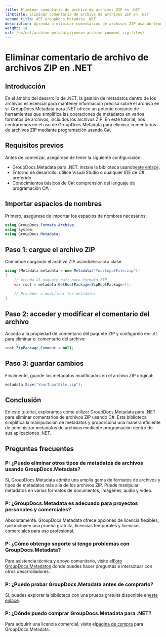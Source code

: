 ```yaml
---
title: Eliminar comentario de archivo de archivos ZIP en .NET
linktitle: Eliminar comentario de archivo de archivos ZIP en .NET
second_title: API GroupDocs.Metadata .NET
description: Aprenda a eliminar comentarios de archivos ZIP usando GroupDocs.Metadata para .NET. Mejore sus habilidades de gestión de metadatos.
weight: 14
url: /es/net/archive-metadata/remove-archive-comment-zip-files/
---
```


# Eliminar comentario de archivo de archivos ZIP en .NET

## Introducción
En el ámbito del desarrollo de .NET, la gestión de metadatos dentro de los archivos es esencial para mantener información precisa sobre el archivo en sí. GroupDocs.Metadata para .NET ofrece un potente conjunto de herramientas que simplifica las operaciones de metadatos en varios formatos de archivos, incluidos los archivos ZIP. En este tutorial, nos centraremos en el uso de GroupDocs.Metadata para eliminar comentarios de archivos ZIP mediante programación usando C#. 
## Requisitos previos
Antes de comenzar, asegúrese de tener la siguiente configuración:
-  GroupDocs.Metadata para .NET: instale la biblioteca usando[este enlace](https://releases.groupdocs.com/metadata/net/).
- Entorno de desarrollo: utilice Visual Studio o cualquier IDE de C# preferido.
- Conocimientos básicos de C#: comprensión del lenguaje de programación C#.

## Importar espacios de nombres
Primero, asegúrese de importar los espacios de nombres necesarios:
```csharp
using GroupDocs.Formats.Archive;
using System;
using GroupDocs.Metadata;
```

## Paso 1: cargue el archivo ZIP
 Comience cargando el archivo ZIP usando`Metadata` clase:
```csharp
using (Metadata metadata = new Metadata("YourInputFile.zip"))
{
    // Acceda al paquete raíz para formato ZIP
    var root = metadata.GetRootPackage<ZipRootPackage>();
    
    // Proceder a modificar los metadatos
}
```
## Paso 2: acceder y modificar el comentario del archivo
Acceda a la propiedad de comentario del paquete ZIP y configúrelo en`null` para eliminar el comentario del archivo:
```csharp
root.ZipPackage.Comment = null;
```
## Paso 3: guardar cambios
Finalmente, guarde los metadatos modificados en el archivo ZIP original:
```csharp
metadata.Save("YourInputFile.zip");
```

## Conclusión
En este tutorial, exploramos cómo utilizar GroupDocs.Metadata para .NET para eliminar comentarios de archivos ZIP usando C#. Esta biblioteca simplifica la manipulación de metadatos y proporciona una manera eficiente de administrar metadatos de archivos mediante programación dentro de sus aplicaciones .NET.

## Preguntas frecuentes
### P: ¿Puedo eliminar otros tipos de metadatos de archivos usando GroupDocs.Metadata?
Sí, GroupDocs.Metadata admite una amplia gama de formatos de archivos y tipos de metadatos más allá de los archivos ZIP. Puede manipular metadatos en varios formatos de documentos, imágenes, audio y vídeo.
### P: ¿GroupDocs.Metadata es adecuado para proyectos personales y comerciales?
Absolutamente. GroupDocs.Metadata ofrece opciones de licencia flexibles, que incluyen una prueba gratuita, licencias temporales y licencias comerciales para uso profesional.
### P: ¿Cómo obtengo soporte si tengo problemas con GroupDocs.Metadata?
 Para asistencia técnica y apoyo comunitario, visite el[Foro GroupDocs.Metadatos](https://forum.groupdocs.com/c/metadata/14) donde puedes hacer preguntas e interactuar con otros desarrolladores.
### P: ¿Puedo probar GroupDocs.Metadata antes de comprarlo?
 Sí, puedes explorar la biblioteca con una prueba gratuita disponible en[este enlace](https://releases.groupdocs.com/).
### P: ¿Dónde puedo comprar GroupDocs.Metadata para .NET?
 Para adquirir una licencia comercial, visite el[pagina de compra](https://purchase.groupdocs.com/buy) para GroupDocs.Metadata.